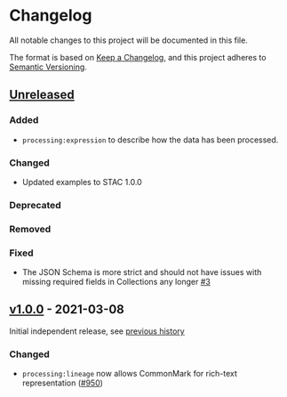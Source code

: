 # Changelog
All notable changes to this project will be documented in this file.

The format is based on [Keep a Changelog](https://keepachangelog.com/en/1.0.0/),
and this project adheres to [Semantic Versioning](https://semver.org/spec/v2.0.0.html).

## [Unreleased]

### Added

- `processing:expression` to describe how the data has been processed.

### Changed

- Updated examples to STAC 1.0.0

### Deprecated

### Removed

### Fixed

- The JSON Schema is more strict and should not have issues with missing required fields in Collections any longer [#3](https://github.com/stac-extensions/processing/issues/3)

## [v1.0.0] - 2021-03-08

Initial independent release, see [previous history](https://github.com/radiantearth/stac-spec/commits/4a841605ad83a16f45fcb88ed90117d6c77a7f04/extensions/processing)

### Changed

- `processing:lineage` now allows CommonMark for rich-text representation ([#950](https://github.com/radiantearth/stac-spec/issues/950))

[Unreleased]: <https://github.com/stac-extensions/processing/compare/v1.0.0...HEAD>
[v1.0.0]: <https://github.com/stac-extensions/processing/tree/v1.0.0>
